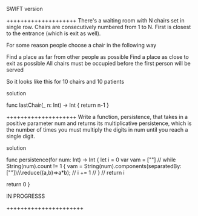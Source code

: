 SWIFT version



++++++++++++++++++++
There's a waiting room with N chairs set in single row. Chairs are consecutively numbered from 1 to N. First is closest to the entrance (which is exit as well).

For some reason people choose a chair in the following way

Find a place as far from other people as possible
Find a place as close to exit as possible
All chairs must be occupied before the first person will be served

So it looks like this for 10 chairs and 10 patients



solution

func lastChair(_ n: Int) -> Int {
  return n-1
}



++++++++++++++++++++
Write a function, persistence, that takes in a positive parameter num and returns its multiplicative persistence, which is the number of times you must multiply the digits in num until you reach a single digit.


solution 


func persistence(for num: Int) -> Int {
   let i = 0
  var vam = [""]
  // while String(num).count != 1 {
     vam = String(num).components(separatedBy: [""])//.reduce((a,b)=>a*b);
   //  i += 1
 //  }
 //  return i
  
  
  return 0 
}



IN PROGRESSS

++++++++++++++++++++++
